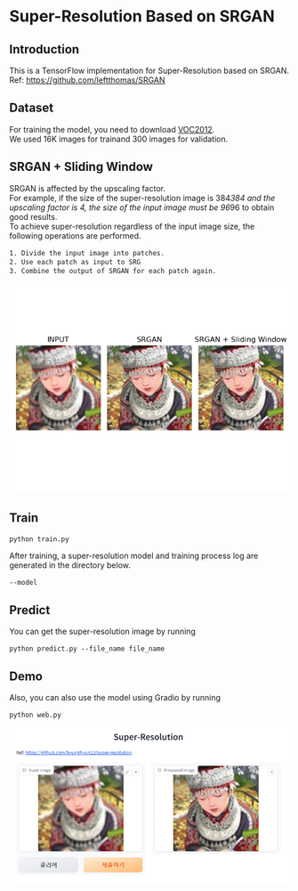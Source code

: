 # Super-Resolution Based on SRGAN

## Introduction
This is a TensorFlow implementation for Super-Resolution based on SRGAN.  
Ref: https://github.com/leftthomas/SRGAN

## Dataset
For training the model, you need to download [VOC2012](http://host.robots.ox.ac.uk/pascal/VOC/voc2012/).  
We used 16K images for trainand 300 images for validation.

## SRGAN + Sliding Window
SRGAN is affected by the upscaling factor.  
For example, if the size of the super-resolution image is 384*384 and the upscaling factor is 4, the size of the input image must be 96*96 to obtain good results.  
To achieve super-resolution regardless of the input image size, the following operations are performed.  
```
1. Divide the input image into patches.
2. Use each patch as input to SRG
3. Combine the output of SRGAN for each patch again.
```
![image](https://github.com/byunghyun23/super-resolution/blob/main/assets/fig1.png)

## Train
```
python train.py
```
After training, a super-resolution model and training process log are generated in the directory below.
```
--model
```

## Predict
You can get the super-resolution image by running
```
python predict.py --file_name file_name
```

## Demo
Also, you can also use the model using Gradio by running
```
python web.py
```
![image](https://github.com/byunghyun23/super-resolution/blob/main/assets/fig2.PNG)

